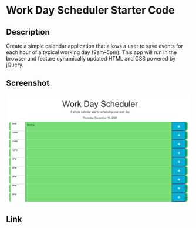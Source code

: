 # Work Day Scheduler Starter Code

## Description
Create a simple calendar application that allows a user to save events for each hour of a typical working day (9am–5pm). This app will run in the browser and feature dynamically updated HTML and CSS powered by jQuery.

## Screenshot
![Alt text](image.png)

## Link